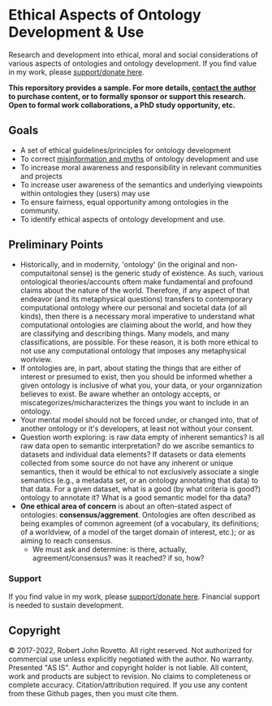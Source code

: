 # Ethical Aspects of Ontology Development & Use
Research and development into ethical, moral and social considerations of various aspects of ontologies and ontology development. If you find value in my work, please [support/donate here](https://gogetfunding.com/knowledge-organization-services-ontology-terminology-metadata-concept-analysis/).

**This reporsitory provides a sample. For more details, [contact the author](https://ontospace.wordpress.com) to purchase content, or to formally sponsor or support this research. Open to formal work collaborations, a PhD study opportunity, etc.**

## Goals
- A set of ethical guidelines/principles for ontology development
- To correct [misinformation and myths](https://github.com/rrovetto/Ethical-Ontology-Development/blob/master/Myths-Of-Ontology-Development.md) of ontology development and use
- To increase moral awareness and responsibility in relevant communities and projects
- To increase user awareness of the semantics and underlying viewpoints within ontologies they (users) may use
- To ensure fairness, equal opportunity among ontologies in the community.
- To identify ethical aspects of ontology development and use. 

## Preliminary Points
- Historically, and in modernity, 'ontology' (in the original and non-computaitonal sense) is the generic study of existence. As such, various ontological theories/accounts oftem make fundamental and profound claims about the nature of the world. Therefore, if any aspect of that endeavor (and its metaphysical questions) transfers to contemporary computational ontology where our personal and societal data (of all kinds), then there is a necessary moral imperative to understand what computational ontologies are claiming about the world, and how they are classifying and describing things. Many models, and many classifications, are possible. For these reason, it is both more ethical to not use any computational ontology that imposes any metaphysical worlview.  
- If ontologies are, in part, about stating the things that are either of interest or presumed to exist, then you should be informed whether a given ontology is inclusive of what you, your data, or your organnization believes to exist. Be aware whether an ontology accepts, or miscategorizes/micharacterizes the things you want to include in an ontology. 
- Your mental model should not be forced under, or changed into, that of another ontology or it's developers, at least not without your consent.
- Question worth exploring: is raw data empty of inherent semantics? is all raw data open to semantic interpretation? do we ascribe semantics to datasets and individual data elements? If datasets or data elements collected from some source do not have any inherent or unique semantics, then it would be ethical to not exclusively associate a single semantics (e.g., a metadata set, or an ontology annotating that data) to that data. For a given dataset, what is a good (by what criteria is good?) ontology to annotate it? What is a good semantic model for tha data? 
- **One ethical area of concern** is about an often-stated aspect of ontologies: **consensus/aggrement**. Ontologies are often described as being examples of common agreement (of a vocabulary, its definitions; of a worldview, of a model of the target domain of interest, etc.); or as aiming to reach consensus.
  - We must ask and determine: is there, actually, agreement/consensus? was it reached? if so, how?  

### Support
If you find value in my work, please [support/donate here](https://gogetfunding.com/knowledge-organization-services-ontology-terminology-metadata-concept-analysis/). Financial support is needed to sustain development.

## Copyright
© 2017-2022, Robert John Rovetto. All right reserved. Not authorized for commercial use unless explicitly negotiated with the author. 
No warranty. Presented "AS IS". Author and copyright holder is not liable. All content, work and products are subject to revision. No claims to completeness or complete accuracy. Citation/attribution required. If you use any content from these Github pages, then you must cite them.
